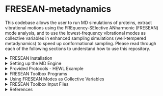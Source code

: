# FRESEAN-metadynamics
This codebase allows the user to run MD simulations of proteins, extract vibrational motions using the FREquency-SElective ANharmonic (FRESEAN) mode analysis, and to use the lowest-frequency vibrational modes as collective variables in enhanced sampling simulations (well-tempered metadynamics) to speed up conformational sampling. 
Please read through each of the following sections to understand how to use this repository. 
<details>
  
<summary> FRESEAN Installation </summary>

## Tested Dependencies
- FFTW 3.3.10 (https://www.fftw.org/doc/Installation-and-Customization.html)
- GNU make 3.8.1 (https://www.gnu.org/software/make/)
- gcc 14.2 (https://gcc.gnu.org/gcc-14/)
- python 3.12 (https://www.python.org/downloads/)
- gromacs 2022.5 (https://manual.gromacs.org/2022.5/download.html)
- plumed 2.8 (https://www.plumed.org/download)

## FRESEAN Installation
Please follow the following instruction to install our suite of tools.
```
git clone https://github.com/HeydenLabASU-collab/FRESEAN-metadynamics.git
cd FRESEAN-metadynamics
make
make install
make clean
source ~/.bashrc
```
## FRESEAN Usage
- To get started, run `fresean` on the command line to see available tools. <br>
- To understand required input formats, run `fresean -h` <br>
-To see detailed information about each subroutine, run `fresean subroutine -h`, where `subroutine` is replaced with the subroutine name. <br><br>

If you have already set up GROMACS 2022.5 with Plumed 2.8, please proceed to the **FRESEAN Toolbox Programs** section to get an overview of the provided tools. Proceed to the **Provided Protocols-HEWL Example** section to get an overview on provided scripts.
</details>

<details>
  
<summary> Setting up the MD Engine </summary>


# Setting up the MD Engine

Gromacs 2022.5 is used as the MD engine and Plumed 2.8 is used as a plugin to run metadynamics.

## Step 1: Compiling PLUMED 2.8
Download PLUMED 2.8 from here: https://www.plumed.org/download
```
interactive
tar xfz plumed-2.8.tgz
cd plumed-2.8
./configure --prefix=$HOME/plumed-2.8
make -j 4
make install
```

Make sure that these paths are included in your `.bashrc` file otherwise `plumed` won't be found.
## Step 1B: BASHRC FILE FOR SOURCING
```
export PATH=$PATH:$HOME/plumed-2.8/bin
export PLUMED_VIMPATH=$PLUMED_VIMPATH:$HOME/plumed-2.8/lib/plumed/vim
export C_INCLUDE_PATH=$C_INCLUDE_PATH:$HOME/plumed-2.8/include
export LD_LIBRARY_PATH=$LD_LIBRARY_PATH:$HOME/plumed-2.8/lib
export PKG_CONFIG_PATH=$PKG_CONFIG_PATH:$HOME/plumed-2.8/lib/pkgconfig
export PLUMED_KERNEL="$HOME/plumed-2.8/lib/libplumedKernel.so"
```

Once plumed is installed, gromacs can be installed with the plumed patch. If patching returns `--runtime not found`, make sure that there are two dashes in front of `runtime`.
## Step 2: Patching PLUMED 2.8 in Gromacs 2022.5
Download GROMACS 2022.5 from here: https://manual.gromacs.org/documentation/2022.5/download.html
```
cd ..
tar xfz gromacs-2022.5.tar.gz
mv gromacs-2022.5 gromacs-2022.5-plumed-2.8
cd gromacs-2022.5-plumed-2.8
plumed patch -p --runtime
cd ..
```

## Step 3: Compiling Gromacs 2022.5 with PLUMED 2.8 (example for the SOL cluster at Arizona State University)
```
module load gcc-11.2.0-gcc-11.2.0
module load cuda-11.7.0-gcc-11.2.0
cd gromacs-2022.5-plumed-2.8
mkdir build
cd build
cmake .. -DGMX_GPU=CUDA -DCMAKE_INSTALL_PREFIX=$HOME/gromacs-2022.5-plumed-2.8 -DGMX_DEFAULT_SUFFIX=OFF -DGMX_BINARY_SUFFIX=_plumed -DGMX_LIBS_SUFFIX=_plumed -DGMX_BUILD_OWN_FFTW=ON -DREGRESSIONTEST_DOWNLOAD=ON
make -j 4
make check
make install
```
You can now use GROMACS with plumed with the command `gmx_plumed`. I also have just normal gromacs installed, which is why I have the weird name change. If you just have gromacs with plumed, the cmake command should be modified to `cmake .. -DGMX_GPU=CUDA -DCMAKE_INSTALL_PREFIX=$HOME/gromacs-2022.5-plumed-2.8 -DGMX_BUILD_OWN_FFTW=ON -DREGRESSIONTEST_DOWNLOAD=ON`.

## Configuring your BASHRC
Add the following line to your `~/.bashrc` file. Don't forget to run `source ~/.bashrc`!
```
source '$HOME/gromacs-2022.5-plumed-2.8/bin/GMXRC.bash'
```
</details>

<details>
<summary> Provided Protocols - HEWL Example </summary>

Two protocols are provided in the `scripts` directory. 

1. `protocol_FRESEAN+singleWTMetad`: Starting from a pdb file, run a single 250 ns well-tempered metadynamics with 0 THz FRESEAN modes as collective variables.
2. `protocol_FRESEAN+convergedWTMetad`: Starting from a pdb file, run 20x100 ns well-tempered metadynamics with 0 THz FRESEAN modes as collective variables. __This protocol will generate converged free energy surfaces.__

# Protocol for Single Well-Tempered Metadynamics Simulation
There are example scripts provided at `scripts/protocol_FRESEAN+singleWTMetad`. This workflow starts with a pdb file and runs 250 ns well-tempered metadynamics with 0 THz FRESEAN modes as collective variables. There is a `run.sh` script in each folder that runs the respective step. Each step is briefly described below.

## 00-prep/run.sh 
Prepare your simulation by adding a box around the protein, adding solvent, and generating ions. Keep in mind that the pdb filename, force field, water model and box size will have to be set manually. The default is force field used in our scripts is AMBER99sb-ILDN and tip3p.

## 01-em+equi/run.sh 

Energy minimization (`em.mdp`) and 100ps NPT equilibration (`equi.mdp`). 

## 02-MD/run.sh

20 ns NPT sampling simulation (`sample-NPT.mdp`) with 20 fs output frequency.

## 03-CG/run.sh

Coarse-grain simulation using `fresean coarse`.

## 04-FRESEAN/run.sh

Generate velocity cross-correlation matrix (`fresean matrix`), diagonalize the matrix (`fresean eigen`) and extract 0 THz Modes 7 and 8 (`fresean extract`) to `.xyz` format.

## 05-ModeProj/run.sh

Displacement projection of 20 ns trajectory onto FRESEAN modes. Conversion of coarse-grain FRESEAN modes to an all-atom representation (`plumed-mode-input.pdb`).

## 06-metadyn/run.sh

Run 250 ns NPT WT-metadyn simulation with plumed input file `plumed-mode-metadyn.dat`. Hills file will be `plumed-mode-metadyn.hills`. Calculate 2D free energy surface in FRESEAN space (`plumed-mode-metadyn.fes`).

## 07-reweight/run.sh

Reweight 2D free energy surface in FRESEAN space to new collective variable space. This will require a plumed input file (`07-reweight/plumed-reweight-CV.dat`) where you can define the space you are reweighting into. More information on construction of the plumed input file format can be found in the PLUMED documentation (https://www.plumed.org/doc-v2.8/user-doc/html/).

# Protocol for Converged Well-Tempered Metadynamics Simulations
There are example scripts provided at `scripts/protocol_FRESEAN+convergedWTMetad`. This workflow starts with a pdb file and runs 20x100 ns well-tempered metadynamics simulations with 0 THz FRESEAN modes as collective variables. There is a `run.sh` script in each folder that runs the respective step. The first 5 steps (`00-prep` through `05-modeProj`) are the same as the first protocol. Unique steps (`06-resample` through `08-reweight`) are described below.

## 06-resample/run.sh

100 ns NPT sampling simulation (`sample-states.mdp`). Protein configurations are extracted every 5 ns.

## 07-metadyn/run.sh

Run 20x100 ns NPT WT-metadyn simulation with plumed input file `plumed-mode-metadyn.dat`. Hills file will be `plumed-mode-metadyn.hills`. Calculate 2D free energy surface in FRESEAN space (`plumed-mode-metadyn.fes`).

## 08-reweight/run.sh

Reweight 2D free energy surface in FRESEAN space to new collective variable space. This will require a plumed input file (`08-reweight/plumed-reweight-CV.dat`) where you can define the space you are reweighting into. More information on construction of the plumed input file format can be found in the PLUMED documentation (https://www.plumed.org/doc-v2.8/user-doc/html/).

# Protocol for Dynamic Cross-Correlation Analysis

There are example scripts provided at `scripts/protocol_FRESEAN+convergedWTMetad+DCCM`. This workflow contains the same first 8 steps as `scripts/protocol_FRESEAN+convergedWTMetad`.  Starting from converged free energy surfaces, the unique four steps (`09_average_structure_for_each_replica` to `12_dcc_matrix_for_all_replicas`) are described below.

## 09_average_structure_for_each_replica/run.sh
Generate 20 weighted average `pdb` structures, one from each of the 20 replicas that we're run by `06-metadyn/run.sh`.

## 10_average_structure_for_all_replicas/run.sh
Generate a single weighted average `pdb` structure from 20 structures generated by `09_average_structure_for_each_replica/run.sh`.

## 11_dcc_matrix_for_each_replica/run.sh
Compute the dynamic cross correlation matrix for each of the 20 replicas run by `06-metadyn/run.sh`.

## 12_dcc_matrix_for_all_replicas/run.sh
Compute the average dynamics cross correlation matrix over the 20 replicas.

</details>

<details>
  
<summary> FRESEAN Toolbox Programs </summary>

# FRESEAN Toolbox Programs

Information about the available tools are also accessible by running `fresean`.

## `fresean freqs`
`fresean freqs` will output the current frequency resolution. For example, the following command computes the frequency resolution of analysis performed with a correlation function length of 2 ps (# of Correlation Points = 100, Timestep = 0.02 ps).
```
fresean freqs -n 100 -t 0.02 -o freqs.txt
```

## `fresean mtop`
`fresean mtop` converts a GROMACS topology file (`.top`) into a custom topology format (`.mtop`) recognized by other `fresean` subroutines. 
```
fresean mtop -p complex.top
```

## `fresean coarse`
`fresean coarse` converts an all-atom trajectory into a coarse-grained trajectory consisting of center-of-mass sidechain and backbone beads. Example of the `coarse.inp` input file can be fould in the __FRESEAN Toolbox Input Files__ section.

> **Warning**
> Currently, `fresean coarse` is only suported for canonical amino acids.

> **Warning**
> Coarse-grained trajectory is output in `.gro` format and must be converted to `.trr` manually. This can be done with `gmx trjconv` (see example script `scripts/protocol_FRESEAN+singleWTMetad/03-CG/run.sh` for more info on how this can be done)
>

```
fresean coarse -f coarse.inp
```

## `fresean matrix`
`fresean matrix` generates a frequency dependent cross-correlation matrix in binary (`.mmat`) format. Example of the `matrix.inp` input file can be fould in the __FRESEAN Toolbox Input Files__ section.

```
fresean matrix -f matrix.inp
```

## `fresean eigen`
`fresean eigen` diagonalizes the frequency dependent cross-correlation matrix generated by `fresean matrix`. The `-n` parameter is set to the number of points in the correlation function. Produces a human-readable file of eigenvalues (`eval*.dat`)  and binary file of eigenvectors (`evec*.mmat`). Each row in the eigenvalue file corresponds to a different frequency, starting with zero frequency in the first row. Subsequent rows represent frequencies increasing by the frequency resolution.

```
fresean eigen -m matrix_fresean.mmat -n 100
```

## `fresean extract`
`fresean extract` converts the binary eigenvector file produced by `fresean eigen` into human-readable `xyz` format. Example of the `extract.inp` input file can be fould in the __FRESEAN Toolbox Input Files__ section.

```
fresean extract -f extract.inp
```

</details>
<details>
<summary> Using FRESEAN Modes as Collective Variables </summary>

## Using FRESEAN Modes as Collective Variables
To use the FRESEAN modes as collective variables in a well-tempered metadynamics simulation, the vibrational modes generated by FRESEAN must be:

1. Converted to a PLUMED-compatable file format (`.pdb`)
2. Converted to an all-atom representation

The script `scripts/protocol_FRESEAN+singleWTMetad/05-ModeProj/prep_plumed.py` performs both conversions. To convert a coarse-grained mode to an all-atom representation, the per-bead components of a coarse-grained FRESEAN mode are distributed over the atoms contributing to each bead such that the sum of atomic components equals the corresponding per-bead components.

> **Note**
> Plumed requires __one__ input file (in `.pdb` format) that contains a reference structure and all collective variables. More information can be found in the PLUMED documentation (https://www.plumed.org/doc-v2.8/user-doc/html/).

## Well-Tempered Metadynmaics Parameters

- Initial Gaussian Height: 0.1 kJ/mol
- Gaussian Width: 0.001
- Deposit Rate: 1 Gaussian per picosecond (ps)
- Bias Factor: 10
- Temperature: 300 K

</details>


<details>
<summary> FRESEAN Toolbox Input Files </summary>

# FRESEAN Toolbox Input Files
For most of the toolbox, input files (`.inp`) are utilized to gather dependencies. __Lines starting with a hash are ignored__ but can serve as a header for the variable on the subsequent line. Here is an example of the format.

```
#fnTop
complex.mtop
```

Input parameters depend on the subroutine.
> **Note**
> Parameters with a green ![#c5f015](https://placehold.co/15x15/c5f015/c5f015.png) box are system-specific and should be modified depending on your protein and filenames. Parameters with a red ![#f03c15](https://placehold.co/15x15/f03c15/f03c15.png) box are can be treated as static variables (recommended values are provided). 

## `fresean coarse` input format
This input file is utilized by `fresean coarse`.<br>
- ![#c5f015](https://placehold.co/15x15/c5f015/c5f015.png) `fnTop`: `.mtop` file generated by `fresean mtop` <br>
- ![#c5f015](https://placehold.co/15x15/c5f015/c5f015.png) `fnCrd`: All-atom trajectory (only `.trr` format is tested extensively) <br>
- ![#c5f015](https://placehold.co/15x15/c5f015/c5f015.png) `fnVel`: If `fnCrd` is `.trr` format, this should not be set. If trajectory is in `.xyz`/`.crd`/`.dcd` format, `fnCrd` is the file containing trajectory positions and `fnVel` is the file containing trajectory velocities. <br>
- ![#f03c15](https://placehold.co/15x15/f03c15/f03c15.png) `fnJob`: `.job` file used to define atom groups. All atoms are selected as default. <br>
- ![#f03c15](https://placehold.co/15x15/f03c15/f03c15.png) `grp`: Group number to read from `.job` file. <br>
- ![#c5f015](https://placehold.co/15x15/c5f015/c5f015.png) `nRead`: Number of frames to read from trajectory. <br>
- ![#f03c15](https://placehold.co/15x15/f03c15/f03c15.png) `analysisInterval`: Trajectory read-in frequency (1 = read in every frame). <br>
- ![#c5f015](https://placehold.co/15x15/c5f015/c5f015.png) `fnOutTraj`: Output coarse-grained trajectory in `.gro` format. <br>
- ![#c5f015](https://placehold.co/15x15/c5f015/c5f015.png) `fnOutTopol`: Output coarse-grained topology in `.mtop` format. <br>

## `fresean matrix` input format
This file is utilized by `fresean matrix`. There are two files provided in `inp-files`. `02-gen-modes.inp` is used for all-atom analysis and `02-cgen-modes` is used if `fresean coarse` was run first (for proteins; recommended if goal is to extract collective variables for enhanced sampling). <br>
- ![#c5f015](https://placehold.co/15x15/c5f015/c5f015.png) `fnTop`: `.mtop` file generated by `fresean mtop` <br>
- ![#c5f015](https://placehold.co/15x15/c5f015/c5f015.png) `fnCrd`: All-atom trajectory (`.trr` recommended) <br>
- ![#c5f015](https://placehold.co/15x15/c5f015/c5f015.png) `fnVel`: If `fnCrd` is `.trr` format, this should not be set. If trajectory is in `.xyz`/`.crd`/`.dcd` format, `fnCrd` is the file containing trajectory positions and `fnVel` is the file containing trajectory velocities. <br>
- ![#f03c15](https://placehold.co/15x15/f03c15/f03c15.png) `fnJob`: `.job` File used to define atom groups that can be selected later as `alignGrp` and `analyzeGrp`. <br>
- ![#c5f015](https://placehold.co/15x15/c5f015/c5f015.png) `nRead`: Number of frames to read from trajectory. <br>
- ![#f03c15](https://placehold.co/15x15/f03c15/f03c15.png) `analysisInterval`: Trajectory read-in frequency (1 = read in every frame). <br>
- ![#c5f015](https://placehold.co/15x15/c5f015/c5f015.png) `fnRef`: Reference file used for translational and rotational fitting <br>
- ![#f03c15](https://placehold.co/15x15/f03c15/f03c15.png) `alignGrp`: Index of atom group for translational and rotational alignment. <br>
- ![#f03c15](https://placehold.co/15x15/f03c15/f03c15.png) `analyzeGrp`: Index of atom group for analysis. <br>
- ![#f03c15](https://placehold.co/15x15/f03c15/f03c15.png) `wrap`: Treatment of periodic boundary conditions for distance calculations. Matters only for dynamic distance-based selections (not expected here). Set to 0 (do nothing). <br>
- ![#c5f015](https://placehold.co/15x15/c5f015/c5f015.png) `nCorr`: Number of delay times in the correlation function. <br>
- ![#f03c15](https://placehold.co/15x15/f03c15/f03c15.png) `winSigma`: width in wavenumbers (cm^-1) of Gaussian filter applied during FFT. Recommended value is 10 cm^-1.<br>
- ![#f03c15](https://placehold.co/15x15/f03c15/f03c15.png) `binaryMatrix`: Format of matrix output. 0 for ASCII, 1 for binary `.mmat`. Recommend option `1` due to storage cost of ASCII format. <br>
- ![#f03c15](https://placehold.co/15x15/f03c15/f03c15.png) `doGenModes`: Compute generalized normal modes through minimization of off-diagonal matrix elements simultaenously at all frequencies as described in G. Mathias & M. Baer, J. Chem. Theory Comput. 2011, 7, 2028-2039. Set to `0` if using [FRESEAN Toolbox Workflow](#FRESEAN-Toolbox-Workflow).
- ![#f03c15](https://placehold.co/15x15/f03c15/f03c15.png) `convergence`: Convergence criteria for generalized normal mode calculation. 
- ![#f03c15](https://placehold.co/15x15/f03c15/f03c15.png) `maxIter`: Maximum number of swaps for generalized normal mode calculation.
- ![#c5f015](https://placehold.co/15x15/c5f015/c5f015.png) `fnOut`: Name of output `.mmat` file.


## `fresean extract` input format
This input file is utilized by `fresean extract`.
- ![#c5f015](https://placehold.co/15x15/c5f015/c5f015.png) `fnEigVec`: Binary eigenvector (`.mmat`) file. <br>
- ![#c5f015](https://placehold.co/15x15/c5f015/c5f015.png) `extractMode`: If set to option `0`, `freqSel` will extract the eigenvectors at the nearest frequency (in wavenumbers). If set to option `1`, `freqSel` will extract the eigenvectors at the provided matrix index. Mode 1 is recommended. <br>
- ![#c5f015](https://placehold.co/15x15/c5f015/c5f015.png) `freqSel`: If `extractMode` set to option `0`, this is the desired extraction __frequency (in wavenumbers)__. If `extractMode` set to 1, this is the desired extraction __matrix index__. <br>
- ![#c5f015](https://placehold.co/15x15/c5f015/c5f015.png) `trajSavingStep`: Time between time frames in trajectory (in picoseconds). <br>
- ![#c5f015](https://placehold.co/15x15/c5f015/c5f015.png) `modeStart`: First mode to extract. <br>
- ![#c5f015](https://placehold.co/15x15/c5f015/c5f015.png) `modeEnd`: Last mode to extract. <br>
- ![#c5f015](https://placehold.co/15x15/c5f015/c5f015.png) `fnOut`: String to append to output file. <br>
</details>

<details>

<summary> References </summary>

# References
- M. A. Sauer, S. Mondal, B. Neff, S. Maiti, M. Heyden, Fast Sampling of Protein Conformational Dynamics, arXiv:2411.08154 
- S. Mondal, M. A. Sauer, M. Heyden, Exploring Conformational Landscapes Along Anharmonic Low-Frequency Vibrations, J. Phys. Chem. B 128, 7112-7120 (2024).
- M. A. Sauer, M.Heyden, Frequency-Selective Anharmonic Mode Analysis of Thermally Excited Vibrations in Proteins, J. Chem. Theory Comput. 19, 5481-5490 (2023).
